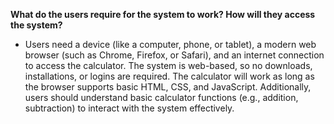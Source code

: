 **What do the users require for the system to work? How will they access the system?**
- Users need a device (like a computer, phone, or tablet), a modern web browser (such as Chrome, Firefox, or Safari), and an internet connection to access the calculator. The system is web-based, so no downloads, installations, or logins are required. The calculator will work as long as the browser supports basic HTML, CSS, and JavaScript. Additionally, users should understand basic calculator functions (e.g., addition, subtraction) to interact with the system effectively.
